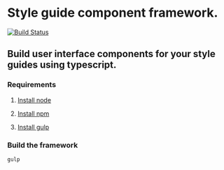 # Style guide component framework.
[![Build Status](https://travis-ci.org/websoftwares/style-guide-component-framework.svg?branch=master)](https://travis-ci.org/websoftwares/style-guide-component-framework)
## Build user interface components for your style guides using typescript.

### Requirements

1) [Install node](https://nodejs.org/en/download/package-manager/)

2) [Install npm](https://docs.npmjs.com/cli/install)

3) [Install gulp](https://github.com/gulpjs/gulp/blob/master/docs/getting-started.md)

### Build the framework
```
gulp
```
